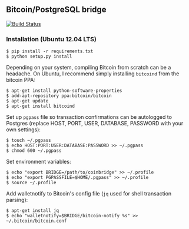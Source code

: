 ## Bitcoin/PostgreSQL bridge

[![Build Status](https://travis-ci.org/tensorjack/CoinBridge.svg)](https://travis-ci.org/tensorjack/CoinBridge)

### Installation (Ubuntu 12.04 LTS)

    $ pip install -r requirements.txt
    $ python setup.py install

Depending on your system, compiling Bitcoin from scratch can be a headache.  On Ubuntu, I recommend simply installing `bitcoind` from the bitcoin PPA:

    $ apt-get install python-software-properties
    $ add-apt-repository ppa:bitcoin/bitcoin
    $ apt-get update
    $ apt-get install bitcoind

Set up `pgpass` file so transaction confirmations can be autologged to Postgres (replace HOST, PORT, USER, DATABASE, PASSWORD with your own settings):
    
    $ touch ~/.pgpass
    $ echo HOST:PORT:USER:DATABASE:PASSWORD >> ~/.pgpass
    $ chmod 600 ~/.pgpass

Set environment variables:

    $ echo "export BRIDGE=/path/to/coinbridge" >> ~/.profile
    $ echo "export PGPASSFILE=$HOME/.pgpass" >> ~/.profile
    $ source ~/.profile

Add walletnotify to Bitcoin's config file (`jq` used for shell transaction parsing):

    $ apt-get install jq
    $ echo "walletnotify=$BRIDGE/bitcoin-notify %s" >> ~/.bitcoin/bitcoin.conf
